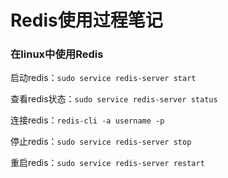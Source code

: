 # Redis使用过程笔记

### 在linux中使用Redis

启动redis：`sudo service redis-server start`

查看redis状态：`sudo service redis-server status`

连接redis：`redis-cli -a username -p`

停止redis：`sudo service redis-server stop`

重启redis：`sudo service redis-server restart`
